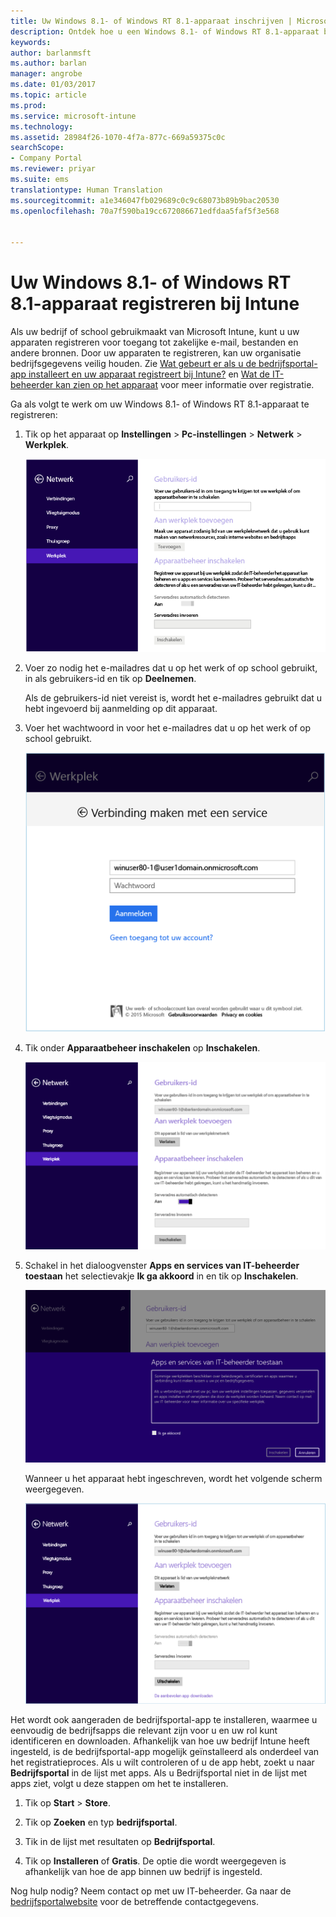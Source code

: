 ```yaml
---
title: Uw Windows 8.1- of Windows RT 8.1-apparaat inschrijven | Microsoft Docs
description: Ontdek hoe u een Windows 8.1- of Windows RT 8.1-apparaat bij Intune kunt inschrijven
keywords: 
author: barlanmsft
ms.author: barlan
manager: angrobe
ms.date: 01/03/2017
ms.topic: article
ms.prod: 
ms.service: microsoft-intune
ms.technology: 
ms.assetid: 28984f26-1070-4f7a-877c-669a59375c0c
searchScope:
- Company Portal
ms.reviewer: priyar
ms.suite: ems
translationtype: Human Translation
ms.sourcegitcommit: a1e346047fb029689c0c9c68073b89b9bac20530
ms.openlocfilehash: 70a7f590ba19cc672086671edfdaa5faf5f3e568


---
```


# <a name="enroll-your-windows-81-or-windows-rt-81-device-in-intune"></a>Uw Windows 8.1- of Windows RT 8.1-apparaat registreren bij Intune

Als uw bedrijf of school gebruikmaakt van Microsoft Intune, kunt u uw apparaten registreren voor toegang tot zakelijke e-mail, bestanden en andere bronnen. Door uw apparaten te registreren, kan uw organisatie bedrijfsgegevens veilig houden. Zie [Wat gebeurt er als u de bedrijfsportal-app installeert en uw apparaat registreert bij Intune?](what-happens-if-you-install-the-company-portal-app-and-enroll-your-device-in-intune-windows.md) en [Wat de IT-beheerder kan zien op het apparaat](what-can-your-it-administrator-see-when-you-enroll-your-device-in-intune-windows.md) voor meer informatie over registratie.


Ga als volgt te werk om uw Windows 8.1- of Windows RT 8.1-apparaat te registreren:

1.  Tik op het apparaat op **Instellingen** &gt; **Pc-instellingen** &gt; **Netwerk** &gt; **Werkplek**.

    ![navigeren-naar-werkplek](./media/W81-1-workplacejoin.png)

2.  Voer zo nodig het e-mailadres dat u op het werk of op school gebruikt, in als gebruikers-id en tik op **Deelnemen**.

    Als de gebruikers-id niet vereist is, wordt het e-mailadres gebruikt dat u hebt ingevoerd bij aanmelding op dit apparaat.

3.  Voer het wachtwoord in voor het e-mailadres dat u op het werk of op school gebruikt.

    ![typ-wachtwoord](./media/W81-2-workplacesettings_signin.png)

4.  Tik onder **Apparaatbeheer inschakelen** op **Inschakelen**.

    ![apparaatbeheer-inschakelen](./media/W81-3-dev-mgt-turn-on.png)

5.  Schakel in het dialoogvenster **Apps en services van IT-beheerder toestaan** het selectievakje **Ik ga akkoord** in en tik op **Inschakelen**.

    ![toestaan-apps-services-inschakelen](./media/W81-4-agree-allow-apps-services.png)

    Wanneer u het apparaat hebt ingeschreven, wordt het volgende scherm weergegeven.

    ![registratie-voltooid](./media/W81-5-enrolled-done.png)

Het wordt ook aangeraden de bedrijfsportal-app te installeren, waarmee u eenvoudig de bedrijfsapps die relevant zijn voor u en uw rol kunt identificeren en downloaden. Afhankelijk van hoe uw bedrijf Intune heeft ingesteld, is de bedrijfsportal-app mogelijk geïnstalleerd als onderdeel van het registratieproces. Als u wilt controleren of u de app hebt, zoekt u naar **Bedrijfsportal** in de lijst met apps. Als u Bedrijfsportal niet in de lijst met apps ziet, volgt u deze stappen om het te installeren.

1.  Tik op **Start** &gt; **Store**.

2.  Tik op **Zoeken** en typ **bedrijfsportal**.

3.  Tik in de lijst met resultaten op **Bedrijfsportal**.

4.  Tik op **Installeren** of **Gratis**. De optie die wordt weergegeven is afhankelijk van hoe de app binnen uw bedrijf is ingesteld.

Nog hulp nodig? Neem contact op met uw IT-beheerder. Ga naar de [bedrijfsportalwebsite](http://portal.manage.microsoft.com) voor de betreffende contactgegevens.



<!--HONumber=Jan17_HO1-->



